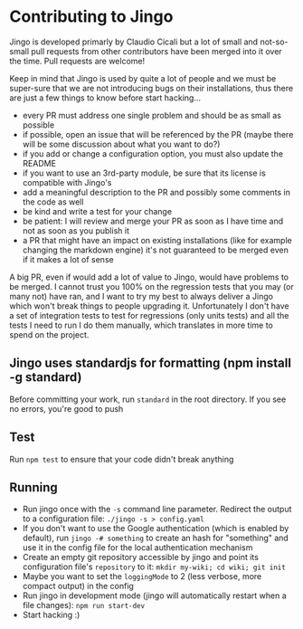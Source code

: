 # Contributing to Jingo

Jingo is developed primarly by Claudio Cicali but a lot of small and not-so-small pull requests from other contributors have been merged into it over the time. Pull requests are welcome!

Keep in mind that Jingo is used by quite a lot of people and we must be super-sure that we are not introducing bugs on their installations, thus there are just a few things to know before start hacking...

- every PR must address one single problem and should be as small as possible
- if possible, open an issue that will be referenced by the PR (maybe there will be some discussion about what you want to do?)
- if you add or change a configuration option, you must also update the README
- if you want to use an 3rd-party module, be sure that its license is compatible with Jingo's
- add a meaningful description to the PR and possibly some comments in the code as well
- be kind and write a test for your change
- be patient: I will review and merge your PR as soon as I have time and not as soon as you publish it
- a PR that might have an impact on existing installations (like for example changing the markdown engine)
it's not guaranteed to be merged even if it makes a lot of sense

A big PR, even if would add a lot of value to Jingo, would have problems to be merged. I cannot trust you 100% on the regression tests that you may (or many not) have ran, and I want to try my best to always deliver a Jingo which won't break things to people upgrading it. Unfortunately I don't have a set of integration tests to test for regressions (only units tests) and all the tests I need to run I do them manually, which translates in more time to spend on the project.

## Jingo uses standardjs for formatting (npm install -g standard)

Before committing your work, run `standard` in the root directory. If you see no errors, you're good to push

## Test

Run `npm test` to ensure that your code didn't break anything

## Running

- Run jingo once with the `-s` command line parameter. Redirect the output to a configuration file: `./jingo -s > config.yaml`
- If you don't want to use the Google authentication (which is enabled by default), run `jingo -# something` to create an hash for "something" and use it in the config file for the local authentication mechanism
- Create an empty git repository accessible by jingo and point its configuration file's `repository` to it: `mkdir my-wiki; cd wiki; git init`
- Maybe you want to set the `loggingMode` to 2 (less verbose, more compact output) in the config
- Run jingo in development mode (jingo will automatically restart when a file changes): `npm run start-dev`
- Start hacking :)
